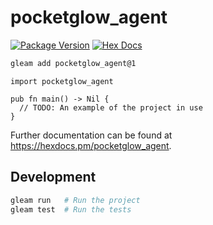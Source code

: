 # pocketglow_agent

[![Package Version](https://img.shields.io/hexpm/v/pocketglow_agent)](https://hex.pm/packages/pocketglow_agent)
[![Hex Docs](https://img.shields.io/badge/hex-docs-ffaff3)](https://hexdocs.pm/pocketglow_agent/)

```sh
gleam add pocketglow_agent@1
```
```gleam
import pocketglow_agent

pub fn main() -> Nil {
  // TODO: An example of the project in use
}
```

Further documentation can be found at <https://hexdocs.pm/pocketglow_agent>.

## Development

```sh
gleam run   # Run the project
gleam test  # Run the tests
```
